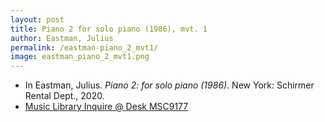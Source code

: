 ```yaml
---
layout: post
title: Piano 2 for solo piano (1986), mvt. 1
author: Eastman, Julius
permalink: /eastman-piano_2_mvt1/
image: eastman_piano_2_mvt1.png
---
```


- In Eastman, Julius. *Piano 2: for solo piano (1986).* New York: Schirmer Rental Dept., 2020.
- <a href="https://tufts-primo.hosted.exlibrisgroup.com/permalink/f/bnf7qa/01TUN_ALMA21281768840003851" target="_blank"> Music Library Inquire @ Desk MSC9177</a>

